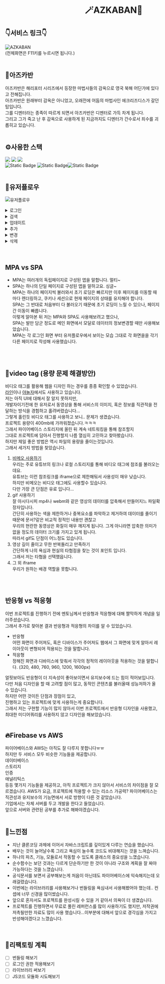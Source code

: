 # 　　　　　　　　　  🪄AZKABAN🦉


## 👇서비스 링크👇
![AZKABAN](https://img1.daumcdn.net/thumb/R1280x0/?scode=mtistory2&fname=https%3A%2F%2Fblog.kakaocdn.net%2Fdn%2FutWEd%2FbtsrB6zs8w2%2FEIXj6tQQLvBzAGR0fENZOK%2Fimg.png "와 디멘터! 아즈카반 아시는구나~")<br>
(전체화면은 F11키를 누르시면 됩니다.)
<br>
<br>

## 👻아즈카반
아즈카반은 해리포터 시리즈에서 등장한 마법사들의 감옥으로 영국 북해 어딘가에 있다고 전해집니다.<br>
아즈카반은 원래부터 감옥은 아니었고, 오래전에 어둠의 마법사인 에크리즈디스가 갈던 탑입니다.<br>
그를 디멘터라는 종족이 따르게 되면서 아즈카반은 디멘터로 가득 차게 됩니다.<br>
그리고 그가 죽고 난 후 감옥으로 사용하게 된 지금까지도 디멘터가 간수로서 죄수를 괴롭히고 있습니다.
<br>
<br>

## ⚙️사용한 스택
<img src="https://img.shields.io/badge/html5-E34F26?style=for-the-badge&logo=html5&logoColor=white"> <img src="https://img.shields.io/badge/css-1572B6?style=for-the-badge&logo=css3&logoColor=white"> <img src="https://img.shields.io/badge/javascript-F7DF1E?style=for-the-badge&logo=javascript&logoColor=black"> <br>
<img alt="Static Badge" src="https://img.shields.io/badge/NPM-%23CB3837?style=for-the-badge&logo=npm">
<img alt="Static Badge" src="https://img.shields.io/badge/Firebase-%23FFCA28?style=for-the-badge&logo=firebase&logoColor=white"><img alt="Static Badge" src="https://img.shields.io/badge/git-%2373398D?style=for-the-badge&logo=git&logoColor=white">
<br>
<br>

## 👤유저플로우
![유저플로우](https://img1.daumcdn.net/thumb/R1280x0/?scode=mtistory2&fname=https%3A%2F%2Fblog.kakaocdn.net%2Fdn%2FbrygDQ%2FbtsrB67szxI%2FqeB5qpaZushQWLxKao7Vh1%2Fimg.png)
<details>
<summary>로그인</summary>

이 부분은 토글 내용입니다.

</details>

<details>
<summary>검색</summary>

이 부분은 토글 내용입니다.

</details>

<details>
<summary>업데이트</summary>

이 부분은 토글 내용입니다.

</details>

<details>
<summary>추가</summary>

이 부분은 토글 내용입니다.

</details>

<details>
<summary>변경</summary>

이 부분은 토글 내용입니다.

</details>

<details>
<summary>삭제</summary>

이 부분은 토글 내용입니다.

</details>
<br>
<br>

## MPA vs SPA
- MPA는 여러개의 독립페이지로 구성된 앱을 말합니다. 멀티~
- SPA는 하나의 단일 페이지로 구성된 앱을 말하고요. 싱글~<br>
MPA는 하나의 페이지씩 불러와서 초기 로딩은 빠르지만 이후 페이지를 이동할 때 마다 렌더링하고, 쿠키나 세션으로 현재 페이지의 상태를 유지해야 합니다.<br>
SPA는 그 반대로 처음부터 다 불러오기 때문에 초기 로딩이 느릴 수 있으나, 페이지간 이동이 빠릅니다.<br>
이렇게 알아본 뒤 저는 MPA와 SPA도 사용해보려고 했으나,<br>
SPA는 발만 담군 정도로 메인 화면에서 모달로 데이터의 정보변경할 때만 사용해보았습니다.<br>
MPA는 각 로그인 화면 부터 유저플로우에서 보이는 모습 그대로 각 화면을을 각기 다른 페이지로 작성해 사용했습니다.
<br>
<br>

## 📼video tag (용량 문제 해결방안)
비디오 태그를 활용해 웹을 디자인 하는 경우를 종종 확인할 수 있었습니다.<br>
[라인](https://linepluscorp.com/)이나 [야놀자](https://yanolja.in/)에서도 사용하고 있습니다.<br>
저는 아직 UI에 대해서 잘 알지 못하지만,<br>
개발자이기전에 한 유저로서 동영상을 통해 서비스의 이미지, 혹은 정보를 직관적을 전달하는 방식을 경험하고 홀려버렸습니다...<br>
그렇게 홀린듯 비디오 태그를 사용하고 보니.. 문제가 생겼습니다.<br>
프로젝트 용량이 400mb에 가까워졌습니다.ㅋㅋㅋ<br>
그래서 파이어베이스 스토리지에 올린 뒤 계속 네트워킹을 통해 참조할지<br>
그대로 프로젝트에 담아서 진행할지 나름 열심히 고민하고 찾아봤습니다.<br>
하지만 제일 좋은 방법은 역시 파일의 용량을 줄이는것입니다.<br>
그래서 세가지 방법을 찾았습니다.
1. [비메오 사용하기](https://vimeo.com/)<br>
   우리는 주로 유튜브의 링크나 로컬 스토리지를 통해 비디오 태그에 참조를 불러오는데요.<br>
   유튜브는 이런 참조링크를 iframe으로 제한해둬서 사용성이 매우 낮습니다.<br>
   하지만 비메오는 비디오 태그에도 사용할수 있습니다.<br>
   다만 가장 큰 단점은 유료 입니다...
2. gif 사용하기<br>
   잘 아시다시피 mp4나 webm와 같은 영상의 데이터를 압축해서 만들어지느 파일확장자입니다.<br>
   간단히 사용하는 색을 제한하거나 중복요소를 파악하고 제거하여 데이터를 줄이기 때문에 문서?같은 비교적 정적인 내용만 괜찮고<br>
   우리의 현란한 동영상은 화질이 매우 깨지게 됩니다. 그게 아니라면 압축한 의미가 없을 정도의 데이터 크기를 가지고 있게 됩니다.<br>
   따라서 gif도 단점이 어느정도 있습니다.
3. 영상 길이 줄이고 무한 반복돌리고 만족하기<br>
   간단하게 나의 욕심과 현실의 타협점을 찾는 것이 포인트 입니다.<br>
   그래서 저는 타협을 선택했읍니다.
4. 그 외 iframe<br>
   우리가 원하는 배경 역할을 못합니다.
<br>
<br>

## 반응형 vs 적응형
이번 프로젝트를 진행하기 전에 멘토님께서 반응형과 적응형에 대해 짤막하게 개념을 일러주셨습니다.<br>
그래서 추가로 찾아본 결과 반응형과 적응형의 차이를 알 수 있었습니다.
- 반응형<br>
  어떤 화면이 주어져도, 혹은 디바이스가 주어져도 웹에서 그 화면에 맞게 알아서 레이아웃이 변형되어 적용되는 것을 말합니다.
- 적응형<br>
  정해진 화면과 디바이스에 맞춰서 각각의 정적의 레이아웃을 적용하는 것을 말합니다.
  (320, 480, 760, 960, 1200, 1600px)<br>
  
얼핏보아도 반응형이 더 지속성이 좋아보이면서 유지보수에 드는 힘이 적어보입니다.<br>
다만 처음 디자인을 할 때 고려할 점이 많고, 동적인 콘텐츠를 불러올때 성능저하가 올 수 있습니다.<br>
하지만 어떤 것이든 단점과 장점이 있고,<br>
진행하고 있는 프로젝트에 맞게 사용하는게 중요합니다.<br>
그래서 저는 구현할 기능이 많지 않아서 이번 프로젝트에서 반응형 디자인을 사용했고,<br>
최대한 미디어쿼리를 사용하지 않고 디자인을 해보았습니다.<br>
<br>

## 🔥Firebase vs AWS
파이어베이스와 AWS는 아직도 잘 다루지 못합니다ㅠㅠ<br>
하지만 두 서비스 모두 비슷한 기능들을 제공합니다.<br>
데이터베이스<br>
스토리지<br>
인증<br>
애널리틱스<br>
등등 몇가지 기능들을 제공하고, 아직 프로젝트가 크지 않아서 서비스의 차이점을 잘 모르겠습니다.
AWS가 요금, 프로젝트에 적용할 수 있는 리소스 가공력? 파이어베이스는 직관성과 유지보수의 기능면에서 서로 방향이 다른 것 같았습니다.<br>
기업에서는 자체 서버를 두고 개발을 한다고 들었습니다.<br>
앞으로 서버와 관련된 공부를 추가로 해봐야겠습니다.
<br>
<br>

## 🧐느낀점
- 지난 클론코딩 과제에 이어서 자바스크립트를 깊이있게 다루는 연습을 했습니다.
- 배우는 것이 늘어날수록 그리고 욕심이 늘수록 코드도 비대해지는 것을 느껴습니다.
- 하나의 파츠, 기능, 모듈로서 작동할 수 있도록 클래스의 중요성을 느꼈습니다.
- 순수함수는 보던 것과는 다르게 단순하기만 한 것이 아니라 구조와 계획을 잘 짜야 가능하다는 것을 느꼈습니다.
- 공식문서를 보면서 공부해보는게 처음이 아닌데도 파이어베이스에 익숙해지는데 오래걸렸습니다.
- 이번에는 라이브러리를 사용해보거나 번들링을 욕심내서 사용해봤어야 했는데.. 컨셉에 너무 신경을 많이썼습니다.
- 앞으로 혼자서도 프로젝트를 완성시킬 수 있을 거 같아서 의욕이 더 생겼습니다.
- 프로젝트를 진행하면서 무료로 풀린 레퍼런스를 많이 사용하기도 했지만, 저작권에 저촉될만한 자료도 많이 사용 했습니다...이부분에 대해서 앞으로 경각심을 가지고 반성해야겠다고 느꼈습니다.
<br>

## 📜리팩토링 계획
- [ ] 번들링 해보기
- [ ] 로그인 권한 적용해보기
- [ ] 라이브러리 써보기
- [ ] JS코드 모듈화 시도해보기
<br>
